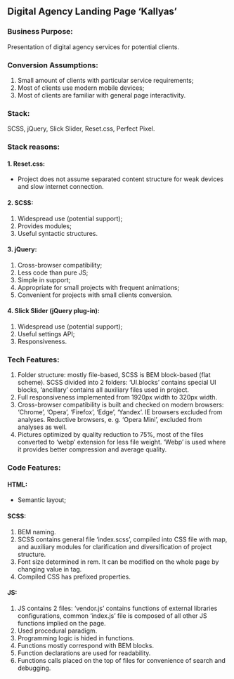 ## Digital Agency Landing Page ‘Kallyas’
 ### Business Purpose: 
Presentation of digital agency services for potential clients.
### Conversion Assumptions:
1. Small amount of clients with particular service requirements;
2. Most of clients use modern mobile devices;
3. Most of clients are familiar with general page interactivity.
### Stack: 
SCSS, jQuery, Slick Slider, Reset.css, Perfect Pixel.
### Stack reasons:
#### 1. Reset.css:
- Project does not assume separated content structure for weak devices and slow internet connection.
#### 2. SCSS: </br>
   1. Widespread use (potential support);
   2. Provides modules;
   3. Useful syntactic structures.
#### 3. jQuery: </br>
   1.	Cross-browser compatibility;
   2.	Less code than pure JS;
   3.	Simple in support;   
   4.	Appropriate for small projects with frequent animations;
   5.	Convenient for projects with small clients conversion.
#### 4. Slick Slider (jQuery plug-in): </br>
   1. Widespread use (potential support);
   2. Useful settings API;
   3. Responsiveness.
### Tech Features:
1. Folder structure: mostly file-based, SCSS is BEM block-based (flat scheme). SCSS divided into 2 folders: ‘UI.blocks’ contains special UI blocks, ‘ancillary’ contains all auxiliary files used in project.
2. Full responsiveness implemented from 1920px width to 320px width.
3. Cross-browser compatibility is built and checked on modern browsers: ‘Chrome’, ‘Opera’, ‘Firefox’, ‘Edge’, ‘Yandex’. IE browsers excluded from analyses. Reductive browsers, e. g. ‘Opera Mini’, excluded from analyses as well.
4. Pictures optimized by quality reduction to 75%, most of the files converted to ‘webp’ extension for less file weight. ‘Webp’ is used where it provides better compression and average quality.
### Code Features:
#### HTML:
- Semantic layout;
#### SCSS:
1. BEM naming.
2. SCSS contains general file ‘index.scss’, compiled into CSS file with map, and auxiliary modules for clarification and diversification of project structure.
3. Font size determined in rem. It can be modified on the whole page by changing value in <body> tag.
4. Compiled CSS has prefixed properties.
#### JS:
1. JS contains 2 files: ‘vendor.js’ contains functions of external libraries configurations, common ‘index.js’ file is composed of  all other JS functions implied on the page.
2. Used procedural paradigm.
3. Programming logic is hided in functions.
4. Functions mostly correspond with BEM blocks.
5. Function declarations are used for readability. 
6. Functions calls placed on the top of files for convenience of search and debugging.


